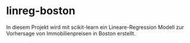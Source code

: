 # linreg-boston
In diesem Projekt wird mit scikit-learn ein Lineare-Regression Modell zur Vorhersage von Immobilienpreisen in Boston erstellt.
